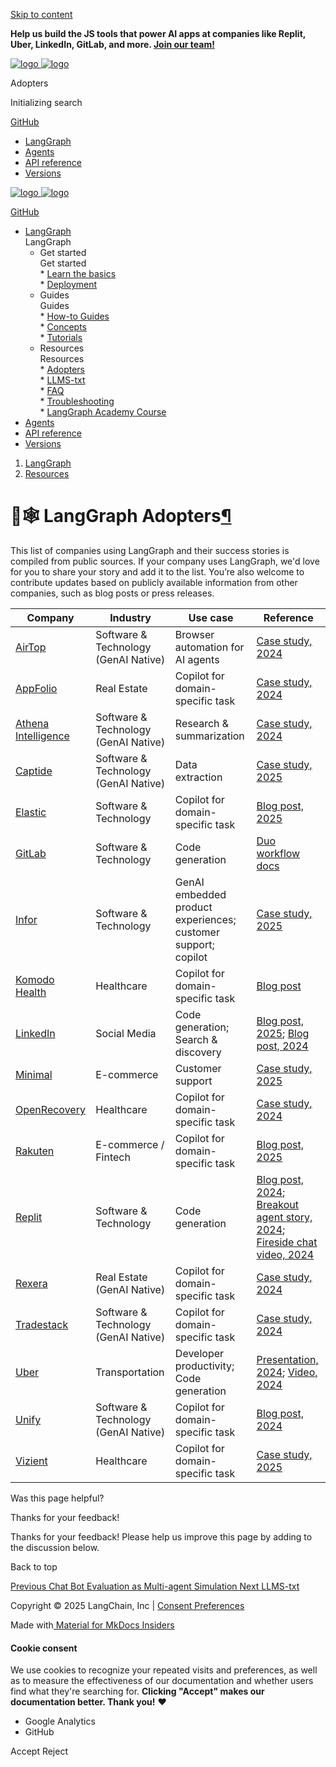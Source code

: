 [ Skip to content](#langgraph-adopters) 

**Help us build the JS tools that power AI apps at companies like Replit, Uber, LinkedIn, GitLab, and more. [Join our team!](https://jobs.ashbyhq.com/langchain/05efa205-8560-43fd-bfcc-3f7697561cfb?utm%5Fsource=https%3A%2F%2Flangchain-ai.github.io%2Flanggraphjs%2F&utm%5Fcampaign=langgraphjs%5Fdocs)** 

[ ![logo](../static/wordmark_dark.svg) ![logo](../static/wordmark_light.svg) ](..) 

 Adopters 

[ ](javascript:void%280%29 "Share") 

 Initializing search

[  GitHub ](https://github.com/langchain-ai/langgraphjs "Go to repository") 

* [ LangGraph](..)
* [ Agents](../agents/overview/)
* [ API reference](../reference/)
* [ Versions](../versions/)

[ ![logo](../static/wordmark_dark.svg) ![logo](../static/wordmark_light.svg) ](..) 

[  GitHub ](https://github.com/langchain-ai/langgraphjs "Go to repository") 

* [  LangGraph ](..)  
 LangGraph  
   * Get started  
    Get started  
         * [  Learn the basics ](../tutorials/quickstart/)  
         * [  Deployment ](../tutorials/deployment/)  
   * Guides  
    Guides  
         * [  How-to Guides ](../how-tos/)  
         * [  Concepts ](../concepts/)  
         * [  Tutorials ](../tutorials/)  
   * Resources  
    Resources  
         * [  Adopters ](./)  
         * [  LLMS-txt ](../llms-txt-overview/)  
         * [  FAQ ](../concepts/faq/)  
         * [  Troubleshooting ](../troubleshooting/errors/)  
         * [  LangGraph Academy Course ](https://academy.langchain.com/courses/intro-to-langgraph)
* [  Agents ](../agents/overview/)
* [  API reference ](../reference/)
* [  Versions ](../versions/)

1. [  LangGraph ](..)
2. [  Resources ](./)

# 🦜🕸️ LangGraph Adopters[¶](#langgraph-adopters "Permanent link")

This list of companies using LangGraph and their success stories is compiled from public sources. If your company uses LangGraph, we'd love for you to share your story and add it to the list. You’re also welcome to contribute updates based on publicly available information from other companies, such as blog posts or press releases.

| Company                                             | Industry                             | Use case                                                      | Reference                                                                                                                                                                                                                                                                |
| --------------------------------------------------- | ------------------------------------ | ------------------------------------------------------------- | ------------------------------------------------------------------------------------------------------------------------------------------------------------------------------------------------------------------------------------------------------------------------ |
| [AirTop](https://www.airtop.ai/)                    | Software & Technology (GenAI Native) | Browser automation for AI agents                              | [Case study, 2024](https://blog.langchain.dev/customers-airtop/)                                                                                                                                                                                                         |
| [AppFolio](https://www.appfolio.com/)               | Real Estate                          | Copilot for domain-specific task                              | [Case study, 2024](https://blog.langchain.dev/customers-appfolio/)                                                                                                                                                                                                       |
| [Athena Intelligence](https://www.athenaintel.com/) | Software & Technology (GenAI Native) | Research & summarization                                      | [Case study, 2024](https://blog.langchain.dev/customers-athena-intelligence/)                                                                                                                                                                                            |
| [Captide](https://www.captide.co/)                  | Software & Technology (GenAI Native) | Data extraction                                               | [Case study, 2025](https://blog.langchain.dev/how-captide-is-redefining-equity-research-with-agentic-workflows-built-on-langgraph-and-langsmith/)                                                                                                                        |
| [Elastic](https://www.elastic.co/)                  | Software & Technology                | Copilot for domain-specific task                              | [Blog post, 2025](https://www.elastic.co/blog/elastic-security-generative-ai-features)                                                                                                                                                                                   |
| [GitLab](https://about.gitlab.com/)                 | Software & Technology                | Code generation                                               | [Duo workflow docs](https://handbook.gitlab.com/handbook/engineering/architecture/design-documents/duo%5Fworkflow/)                                                                                                                                                      |
| [Infor](https://infor.com/)                         | Software & Technology                | GenAI embedded product experiences; customer support; copilot | [Case study, 2025](https://blog.langchain.dev/customers-infor/)                                                                                                                                                                                                          |
| [Komodo Health](https://www.komodohealth.com/)      | Healthcare                           | Copilot for domain-specific task                              | [Blog post](https://www.komodohealth.com/perspectives/new-gen-ai-assistant-empowers-the-enterprise/)                                                                                                                                                                     |
| [LinkedIn](https://www.linkedin.com/)               | Social Media                         | Code generation; Search & discovery                           | [Blog post, 2025](https://www.linkedin.com/blog/engineering/ai/practical-text-to-sql-for-data-analytics); [Blog post, 2024](https://www.linkedin.com/blog/engineering/generative-ai/behind-the-platform-the-journey-to-create-the-linkedin-genai-application-tech-stack) |
| [Minimal](https://gominimal.ai/)                    | E-commerce                           | Customer support                                              | [Case study, 2025](https://blog.langchain.dev/how-minimal-built-a-multi-agent-customer-support-system-with-langgraph-langsmith/)                                                                                                                                         |
| [OpenRecovery](https://www.openrecovery.com/)       | Healthcare                           | Copilot for domain-specific task                              | [Case study, 2024](https://blog.langchain.dev/customers-openrecovery/)                                                                                                                                                                                                   |
| [Rakuten](https://www.rakuten.com/)                 | E-commerce / Fintech                 | Copilot for domain-specific task                              | [Blog post, 2025](https://rakuten.today/blog/from-ai-hype-to-real-world-tools-rakuten-teams-up-with-langchain.html)                                                                                                                                                      |
| [Replit](https://replit.com/)                       | Software & Technology                | Code generation                                               | [Blog post, 2024](https://blog.langchain.dev/customers-replit/); [Breakout agent story, 2024](https://www.langchain.com/breakoutagents/replit); [Fireside chat video, 2024](https://www.youtube.com/watch?v=ViykMqljjxU)                                                 |
| [Rexera](https://www.rexera.com/)                   | Real Estate (GenAI Native)           | Copilot for domain-specific task                              | [Case study, 2024](https://blog.langchain.dev/customers-rexera/)                                                                                                                                                                                                         |
| [Tradestack](https://www.tradestack.uk/)            | Software & Technology (GenAI Native) | Copilot for domain-specific task                              | [Case study, 2024](https://blog.langchain.dev/customers-tradestack/)                                                                                                                                                                                                     |
| [Uber](https://www.uber.com/)                       | Transportation                       | Developer productivity; Code generation                       | [Presentation, 2024](https://dpe.org/sessions/ty-smith-adam-huda/this-year-in-ubers-ai-driven-developer-productivity-revolution/); [Video, 2024](https://www.youtube.com/watch?v=8rkA5vWUE4Y)                                                                            |
| [Unify](https://www.unifygtm.com/)                  | Software & Technology (GenAI Native) | Copilot for domain-specific task                              | [Blog post, 2024](https://blog.langchain.dev/unify-launches-agents-for-account-qualification-using-langgraph-and-langsmith/)                                                                                                                                             |
| [Vizient](https://www.vizientinc.com/)              | Healthcare                           | Copilot for domain-specific task                              | [Case study, 2025](https://blog.langchain.dev/p/3d2cd58c-13a5-4df9-bd84-7d54ed0ed82c/)                                                                                                                                                                                   |

 Was this page helpful? 

 Thanks for your feedback!

 Thanks for your feedback! Please help us improve this page by adding to the discussion below.

 Back to top 

[  Previous  Chat Bot Evaluation as Multi-agent Simulation ](../tutorials/chatbot-simulation-evaluation/agent-simulation-evaluation/) [  Next  LLMS-txt ](../llms-txt-overview/) 

 Copyright © 2025 LangChain, Inc | [Consent Preferences](#%5F%5Fconsent) 

 Made with[ Material for MkDocs Insiders](https://squidfunk.github.io/mkdocs-material/) 

[ ](https://langchain-ai.github.io/langgraph/ "langchain-ai.github.io") [ ](https://github.com/langchain-ai/langgraphjs "github.com") [ ](https://twitter.com/LangChainAI "twitter.com") 

#### Cookie consent

We use cookies to recognize your repeated visits and preferences, as well as to measure the effectiveness of our documentation and whether users find what they're searching for. **Clicking "Accept" makes our documentation better. Thank you!** ❤️

* Google Analytics
* GitHub

Accept Reject 